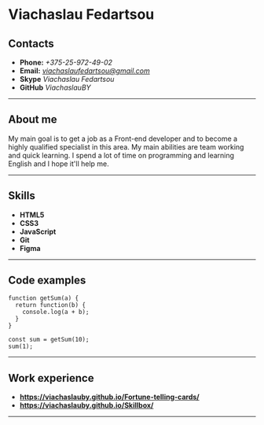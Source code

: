 # Viachaslau Fedartsou

## Contacts

- **Phone:** _+375-25-972-49-02_
- **Email:** *viachaslaufedartsou@gmail.com*
- **Skype** _Viachaslau Fedartsou_
- **GitHub** _ViachaslauBY_

---

## About me

My main goal is to get a job as a Front-end developer and to become a highly qualified specialist in this area. My main abilities are team working and quick learning. I spend a lot of time on programming and learning English and I hope it'll help me.

---

## Skills

- **HTML5**
- **CSS3**
- **JavaScript**
- **Git**
- **Figma**

---

## Code examples

```
function getSum(a) {
  return function(b) {
    console.log(a + b);
  }
}

const sum = getSum(10);
sum(1);

```

---

## Work experience

- **https://viachaslauby.github.io/Fortune-telling-cards/**
- **https://viachaslauby.github.io/Skillbox/**

---
